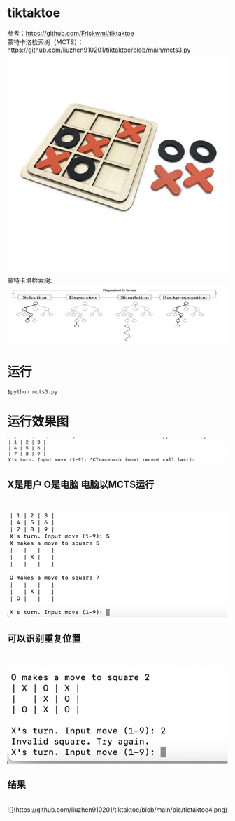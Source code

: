 # tiktaktoe
参考：https://github.com/Friskwml/tiktaktoe<br>
蒙特卡洛检索树（MCTS）：https://github.com/liuzhen910201/tiktaktoe/blob/main/mcts3.py
<br>
![](https://github.com/liuzhen910201/tiktaktoe/blob/main/pic/tictaktoe5.jpg)
<br>
蒙特卡洛检索树:
<br>
![](https://github.com/liuzhen910201/tiktaktoe/blob/main/pic/tictaktoe6.png)
# 运行
```
$python mcts3.py
```
# 运行效果图

![](https://github.com/liuzhen910201/tiktaktoe/blob/main/pic/tictaktoe1.png)
<br>
## X是用户 O是电脑 电脑以MCTS运行
<br>

![](https://github.com/liuzhen910201/tiktaktoe/blob/main/pic/tictaktoe2.png)
<br>
## 可以识别重复位置 
<br>

![](https://github.com/liuzhen910201/tiktaktoe/blob/main/pic/tictaktoe3.png)
<br>
## 结果 
<br>
![](https://github.com/liuzhen910201/tiktaktoe/blob/main/pic/tictaktoe4.png)
